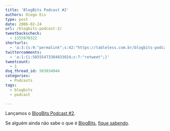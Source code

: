```yaml
---
title: 'BlogBits Podcast #2'
authors: Diego Eis
type: post
date: 2006-02-24
url: /blogbits-podcast-2/
tweetbackscheck:
  - 1355970322
shorturls:
  - 'a:3:{s:9:"permalink";s:42:"https://tableless.com.br/blogbits-podcast-2";s:7:"tinyurl";s:26:"https://tinyurl.com/3auz2om";s:4:"isgd";s:19:"https://is.gd/Qds6Ko";}'
twittercomments:
  - 'a:1:{i:58555473384833024;s:7:"retweet";}'
tweetcount:
  - 1
dsq_thread_id: 503034944
categories:
  - Podcasts
tags:
  - blogbits
  - podcast

---
```

Lançamos o [BlogBits Podcast #2][1].

Se alguém ainda não sabe o que é [BlogBits][2], [fique sabendo][3].

 [1]: https://blogbits.com.br/arquivo/blogbits-podcast-2
 [2]: https://www.blogbits.com.br/
 [3]: https://blogbits.com.br/sobre/